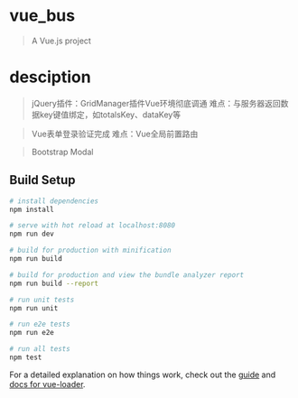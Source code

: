 # vue_bus

> A Vue.js project
# desciption

> jQuery插件：GridManager插件Vue环境彻底调通 难点：与服务器返回数据key键值绑定，如totalsKey、dataKey等

> Vue表单登录验证完成 难点：Vue全局前置路由

> Bootstrap Modal
## Build Setup

``` bash
# install dependencies
npm install

# serve with hot reload at localhost:8080
npm run dev

# build for production with minification
npm run build

# build for production and view the bundle analyzer report
npm run build --report

# run unit tests
npm run unit

# run e2e tests
npm run e2e

# run all tests
npm test
```

For a detailed explanation on how things work, check out the [guide](http://vuejs-templates.github.io/webpack/) and [docs for vue-loader](http://vuejs.github.io/vue-loader).

